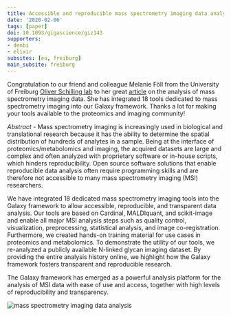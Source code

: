 ```yaml
---
title: Accessible and reproducible mass spectrometry imaging data analysis in Galaxy
date: '2020-02-06'
tags: [paper]
doi: 10.1093/gigascience/giz143
supporters:
- denbi
- elixir
subsites: [eu, freiburg]
main_subsite: freiburg
---
```


Congratulation to our friend and colleague Melanie Föll from the University of Freiburg
[Oliver Schilling lab](https://www.mol-med.uni-freiburg.de/mom/schilling) to her great
[article](https://academic.oup.com/gigascience/article/8/12/giz143/5670614) on the analysis of mass spectrometry imaging data.
She has integrated 18 tools dedicated to mass spectrometry imaging into our Galaxy framework.
Thanks a lot for making your tools available to the proteomics and imaging community!

_Abstract_ - Mass spectrometry imaging is increasingly used in biological and translational research because it has the
ability to determine the spatial distribution of hundreds of analytes in a sample. Being at the interface of
proteomics/metabolomics and imaging, the acquired datasets are large and complex and often analyzed with
proprietary software or in-house scripts, which hinders reproducibility. Open source software solutions
that enable reproducible data analysis often require programming skills and are therefore not accessible to many mass spectrometry imaging (MSI) researchers.

We have integrated 18 dedicated mass spectrometry imaging tools into the Galaxy framework to allow accessible,
reproducible, and transparent data analysis. Our tools are based on Cardinal, MALDIquant, and scikit-image and
enable all major MSI analysis steps such as quality control, visualization, preprocessing, statistical analysis,
and image co-registration. Furthermore, we created hands-on training material for use cases in proteomics and metabolomics.
To demonstrate the utility of our tools, we re-analyzed a publicly available N-linked glycan imaging dataset.
By providing the entire analysis history online, we highlight how the Galaxy framework fosters transparent and reproducible research.

The Galaxy framework has emerged as a powerful analysis platform for the analysis of MSI data with ease of use and access,
together with high levels of reproducibility and transparency.


![mass spectrometry imaging data analysis](/assets/media/MSimaging.jpeg)

